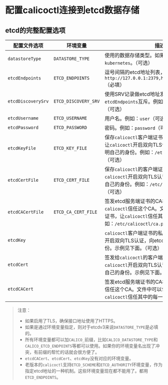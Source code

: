 # 配置calicoctl连接到etcd数据存储

## etcd的完整配置选项

|**配置文件选项**|**环境变量**|**描述**|**值**
|-|-|-|-
|`datastoreType`|`DATASTORE_TYPE`|使用的数据存储类型。如果为指定，默认是`kubernetes`。（可选）|`kubernetes`，`etcdv3`
|`etcdEndpoints`|`ETCD_ENDPOINTS`|逗号间隔的etcd地址列表，例如`http://127.0.0.1:2379,http://127.0.0.2:2379` （必填）|字符串
|`etcdDiscoverySrv`|`ETCD_DISCOVERY_SRV`|使用SRV记录做etcd地址发现时使用的域名。跟`etcdEndpoints`互斥。例如：`example.com`（可选）|字符串
|`etcdUsername`|`ETCD_USERNAME`|用户名。例如：`user`（可选）|字符串
|`etcdPassword`|`ETCD_PASSWORD`|密码。例如：`password`（可选）|字符串
|`etcdKeyFile`|`ETCD_KEY_FILE`|保存`calicoctl`客户端证书私钥文件的路径。能够让`calicoctl`开启双向TLS认证，向etcd服务器表明自己的身份。例如：`/etc/calicoctl/key.pem`（可选）|字符串
|`etcdCertFile`|`ETCD_CERT_FILE`|保存`calicoctl`的客户端证书文件的路径。能够让`calicoctl`开启双向TLS认证，向etcd服务器表明自己的身份。例如：`/etc/calicoctl/cert.pem`（可选）|字符串
|`etcdCACertFile`|`ETCD_CA_CERT_FILE`|签发etcd服务端证书的CA根证书文件路径。使`calicoctl`信任这个CA。文件中可以包含多个根证书，让`calicoctl`信任其中的每一个CA。例如：`/etc/calicoctl/ca.pem`（可选）|字符串
|`etcdKey`| |`calicoctl`客户端证书的私钥。能够让`calicoctl`开启双向TLS认证，向etcd服务器表明自己的身份。示例见下面。（可选）|字符串
|`etcdCert`| |签发给`calicoctl`的客户端证书。能够让`calicoctl`开启双向TLS认证，向etcd服务器表明自己的身份。示例见下面。（可选）|字符串
|`etcdCACert`| |签发etcd服务端证书的CA根证书。使`calicoctl`信任这个CA。文件中可以包含多个根证书，让`calicoctl`信任其中的每一个CA。（可选）|

> 注意：
> - 如果启用了TLS，确保接口地址使用了HTTPS。
> - 如果是通过环境变量指定，则对于etcdv3来说`DATASTORE_TYPE`是必填的。
> - 所有环境变量都可以加`CALICO_`前缀，比如`CALICO_DATASTORE_TYPE`和`CALICO_ETCD_ENDPOINTS`等都可以使用。如果你的环境变量名出现了冲突，有前缀的帮忙的话就会很方便了。
> - `etcdCACert`、`etcdCert`、`etcdKey`没有对应的环境变量。
> - 老版本的`calicoctl`支持`ETCD_SCHEME`和`ETCD_AUTHORITY`环境变量，作为指定etcd地址的一种机制。这些环境变量现在都不能用了。都用`ETCD_ENDPOINTS`。